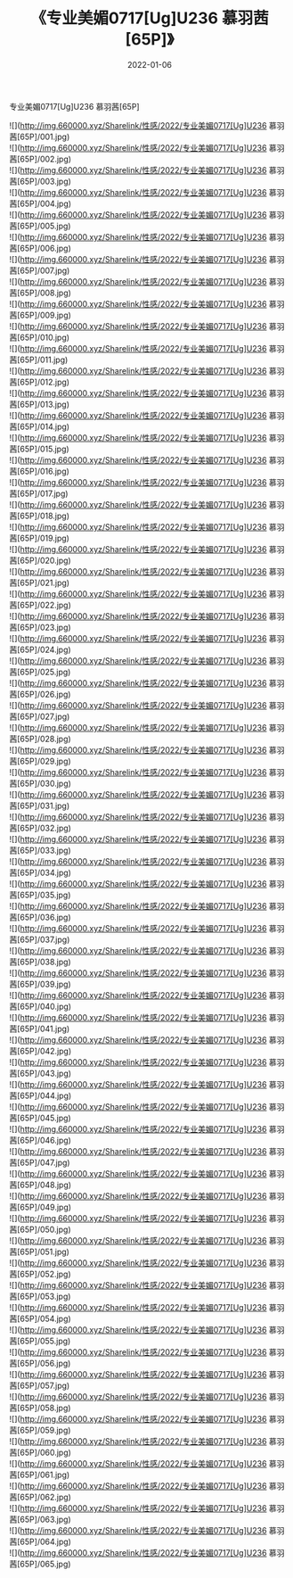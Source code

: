 ﻿---
layout: post
title:  《专业美媚0717[Ug]U236 慕羽茜[65P]》
date:   2022-01-06
img: http://img.660000.xyz/Sharelink/性感/2022/专业美媚0717[Ug]U236 慕羽茜[65P]/000.jpg
categories: [美女, 清纯, 唯美]
---

专业美媚0717[Ug]U236 慕羽茜[65P]

  ![](http://img.660000.xyz/Sharelink/性感/2022/专业美媚0717[Ug]U236 慕羽茜[65P]/001.jpg) <br> ![](http://img.660000.xyz/Sharelink/性感/2022/专业美媚0717[Ug]U236 慕羽茜[65P]/002.jpg) <br> ![](http://img.660000.xyz/Sharelink/性感/2022/专业美媚0717[Ug]U236 慕羽茜[65P]/003.jpg) <br> ![](http://img.660000.xyz/Sharelink/性感/2022/专业美媚0717[Ug]U236 慕羽茜[65P]/004.jpg) <br> ![](http://img.660000.xyz/Sharelink/性感/2022/专业美媚0717[Ug]U236 慕羽茜[65P]/005.jpg) <br> ![](http://img.660000.xyz/Sharelink/性感/2022/专业美媚0717[Ug]U236 慕羽茜[65P]/006.jpg) <br> ![](http://img.660000.xyz/Sharelink/性感/2022/专业美媚0717[Ug]U236 慕羽茜[65P]/007.jpg) <br> ![](http://img.660000.xyz/Sharelink/性感/2022/专业美媚0717[Ug]U236 慕羽茜[65P]/008.jpg) <br> ![](http://img.660000.xyz/Sharelink/性感/2022/专业美媚0717[Ug]U236 慕羽茜[65P]/009.jpg) <br> ![](http://img.660000.xyz/Sharelink/性感/2022/专业美媚0717[Ug]U236 慕羽茜[65P]/010.jpg) <br> ![](http://img.660000.xyz/Sharelink/性感/2022/专业美媚0717[Ug]U236 慕羽茜[65P]/011.jpg) <br> ![](http://img.660000.xyz/Sharelink/性感/2022/专业美媚0717[Ug]U236 慕羽茜[65P]/012.jpg) <br> ![](http://img.660000.xyz/Sharelink/性感/2022/专业美媚0717[Ug]U236 慕羽茜[65P]/013.jpg) <br> ![](http://img.660000.xyz/Sharelink/性感/2022/专业美媚0717[Ug]U236 慕羽茜[65P]/014.jpg) <br> ![](http://img.660000.xyz/Sharelink/性感/2022/专业美媚0717[Ug]U236 慕羽茜[65P]/015.jpg) <br> ![](http://img.660000.xyz/Sharelink/性感/2022/专业美媚0717[Ug]U236 慕羽茜[65P]/016.jpg) <br> ![](http://img.660000.xyz/Sharelink/性感/2022/专业美媚0717[Ug]U236 慕羽茜[65P]/017.jpg) <br> ![](http://img.660000.xyz/Sharelink/性感/2022/专业美媚0717[Ug]U236 慕羽茜[65P]/018.jpg) <br> ![](http://img.660000.xyz/Sharelink/性感/2022/专业美媚0717[Ug]U236 慕羽茜[65P]/019.jpg) <br> ![](http://img.660000.xyz/Sharelink/性感/2022/专业美媚0717[Ug]U236 慕羽茜[65P]/020.jpg) <br> ![](http://img.660000.xyz/Sharelink/性感/2022/专业美媚0717[Ug]U236 慕羽茜[65P]/021.jpg) <br> ![](http://img.660000.xyz/Sharelink/性感/2022/专业美媚0717[Ug]U236 慕羽茜[65P]/022.jpg) <br> ![](http://img.660000.xyz/Sharelink/性感/2022/专业美媚0717[Ug]U236 慕羽茜[65P]/023.jpg) <br> ![](http://img.660000.xyz/Sharelink/性感/2022/专业美媚0717[Ug]U236 慕羽茜[65P]/024.jpg) <br> ![](http://img.660000.xyz/Sharelink/性感/2022/专业美媚0717[Ug]U236 慕羽茜[65P]/025.jpg) <br> ![](http://img.660000.xyz/Sharelink/性感/2022/专业美媚0717[Ug]U236 慕羽茜[65P]/026.jpg) <br> ![](http://img.660000.xyz/Sharelink/性感/2022/专业美媚0717[Ug]U236 慕羽茜[65P]/027.jpg) <br> ![](http://img.660000.xyz/Sharelink/性感/2022/专业美媚0717[Ug]U236 慕羽茜[65P]/028.jpg) <br> ![](http://img.660000.xyz/Sharelink/性感/2022/专业美媚0717[Ug]U236 慕羽茜[65P]/029.jpg) <br> ![](http://img.660000.xyz/Sharelink/性感/2022/专业美媚0717[Ug]U236 慕羽茜[65P]/030.jpg) <br> ![](http://img.660000.xyz/Sharelink/性感/2022/专业美媚0717[Ug]U236 慕羽茜[65P]/031.jpg) <br> ![](http://img.660000.xyz/Sharelink/性感/2022/专业美媚0717[Ug]U236 慕羽茜[65P]/032.jpg) <br> ![](http://img.660000.xyz/Sharelink/性感/2022/专业美媚0717[Ug]U236 慕羽茜[65P]/033.jpg) <br> ![](http://img.660000.xyz/Sharelink/性感/2022/专业美媚0717[Ug]U236 慕羽茜[65P]/034.jpg) <br> ![](http://img.660000.xyz/Sharelink/性感/2022/专业美媚0717[Ug]U236 慕羽茜[65P]/035.jpg) <br> ![](http://img.660000.xyz/Sharelink/性感/2022/专业美媚0717[Ug]U236 慕羽茜[65P]/036.jpg) <br> ![](http://img.660000.xyz/Sharelink/性感/2022/专业美媚0717[Ug]U236 慕羽茜[65P]/037.jpg) <br> ![](http://img.660000.xyz/Sharelink/性感/2022/专业美媚0717[Ug]U236 慕羽茜[65P]/038.jpg) <br> ![](http://img.660000.xyz/Sharelink/性感/2022/专业美媚0717[Ug]U236 慕羽茜[65P]/039.jpg) <br> ![](http://img.660000.xyz/Sharelink/性感/2022/专业美媚0717[Ug]U236 慕羽茜[65P]/040.jpg) <br> ![](http://img.660000.xyz/Sharelink/性感/2022/专业美媚0717[Ug]U236 慕羽茜[65P]/041.jpg) <br> ![](http://img.660000.xyz/Sharelink/性感/2022/专业美媚0717[Ug]U236 慕羽茜[65P]/042.jpg) <br> ![](http://img.660000.xyz/Sharelink/性感/2022/专业美媚0717[Ug]U236 慕羽茜[65P]/043.jpg) <br> ![](http://img.660000.xyz/Sharelink/性感/2022/专业美媚0717[Ug]U236 慕羽茜[65P]/044.jpg) <br> ![](http://img.660000.xyz/Sharelink/性感/2022/专业美媚0717[Ug]U236 慕羽茜[65P]/045.jpg) <br> ![](http://img.660000.xyz/Sharelink/性感/2022/专业美媚0717[Ug]U236 慕羽茜[65P]/046.jpg) <br> ![](http://img.660000.xyz/Sharelink/性感/2022/专业美媚0717[Ug]U236 慕羽茜[65P]/047.jpg) <br> ![](http://img.660000.xyz/Sharelink/性感/2022/专业美媚0717[Ug]U236 慕羽茜[65P]/048.jpg) <br> ![](http://img.660000.xyz/Sharelink/性感/2022/专业美媚0717[Ug]U236 慕羽茜[65P]/049.jpg) <br> ![](http://img.660000.xyz/Sharelink/性感/2022/专业美媚0717[Ug]U236 慕羽茜[65P]/050.jpg) <br> ![](http://img.660000.xyz/Sharelink/性感/2022/专业美媚0717[Ug]U236 慕羽茜[65P]/051.jpg) <br> ![](http://img.660000.xyz/Sharelink/性感/2022/专业美媚0717[Ug]U236 慕羽茜[65P]/052.jpg) <br> ![](http://img.660000.xyz/Sharelink/性感/2022/专业美媚0717[Ug]U236 慕羽茜[65P]/053.jpg) <br> ![](http://img.660000.xyz/Sharelink/性感/2022/专业美媚0717[Ug]U236 慕羽茜[65P]/054.jpg) <br> ![](http://img.660000.xyz/Sharelink/性感/2022/专业美媚0717[Ug]U236 慕羽茜[65P]/055.jpg) <br> ![](http://img.660000.xyz/Sharelink/性感/2022/专业美媚0717[Ug]U236 慕羽茜[65P]/056.jpg) <br> ![](http://img.660000.xyz/Sharelink/性感/2022/专业美媚0717[Ug]U236 慕羽茜[65P]/057.jpg) <br> ![](http://img.660000.xyz/Sharelink/性感/2022/专业美媚0717[Ug]U236 慕羽茜[65P]/058.jpg) <br> ![](http://img.660000.xyz/Sharelink/性感/2022/专业美媚0717[Ug]U236 慕羽茜[65P]/059.jpg) <br> ![](http://img.660000.xyz/Sharelink/性感/2022/专业美媚0717[Ug]U236 慕羽茜[65P]/060.jpg) <br> ![](http://img.660000.xyz/Sharelink/性感/2022/专业美媚0717[Ug]U236 慕羽茜[65P]/061.jpg) <br> ![](http://img.660000.xyz/Sharelink/性感/2022/专业美媚0717[Ug]U236 慕羽茜[65P]/062.jpg) <br> ![](http://img.660000.xyz/Sharelink/性感/2022/专业美媚0717[Ug]U236 慕羽茜[65P]/063.jpg) <br> ![](http://img.660000.xyz/Sharelink/性感/2022/专业美媚0717[Ug]U236 慕羽茜[65P]/064.jpg) <br> ![](http://img.660000.xyz/Sharelink/性感/2022/专业美媚0717[Ug]U236 慕羽茜[65P]/065.jpg) <br>